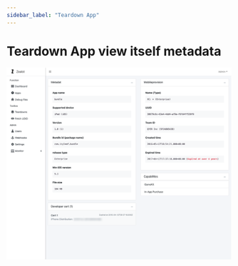 ```yaml
---
sidebar_label: "Teardown App"
---
```


# Teardown App view itself metadata

![screenshot](/img/screenshot/product-5.png)
